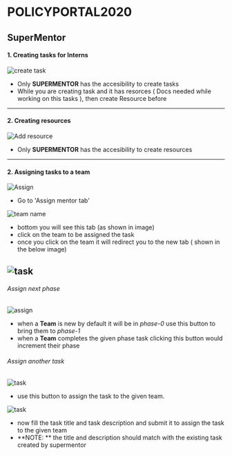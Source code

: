 # POLICYPORTAL2020

## SuperMentor
#### 1. Creating tasks for Interns 

![create task](https://github.com/jhabarsinghbhati/policyportal2020/blob/master/task_create.png?raw=true)

* Only **SUPERMENTOR** has the accesibility to create tasks
* While you are creating task and it has resorces ( Docs needed while working on this tasks ), then create Resource before 

---

#### 2. Creating resources

![Add resource](https://github.com/jhabarsinghbhati/policyportal2020/blob/master/add_resource.png?raw=true)

* Only **SUPERMENTOR** has the accesibility to create resources

---

#### 2. Assigning tasks to a team
![Assign](https://github.com/jhabarsinghbhati/policyportal2020/blob/master/assign.png?raw=true)

* Go to 'Assign mentor tab'

![team name](https://github.com/jhabarsinghbhati/policyportal2020/blob/master/team_name.png?raw=true)
* bottom you will see this tab (as shown in image)
* click on the team to be assigned the task
* once you click on the team it will redirect you to the new tab ( shown in the below image)

![task](https://github.com/jhabarsinghbhati/policyportal2020/blob/master/assign_taks.png?raw=true)
---
###### Assign next phase
![assign](https://github.com/jhabarsinghbhati/policyportal2020/blob/master/Selectionshot_2020-08-12_17:30:04.png?raw=true)
* when a **Team** is new by default it will be in *phase-0* use this button to bring them to *phase-1*
* when a **Team** completes the given phase task clicking this button would increment their phase

###### Assign another task
![task](https://github.com/jhabarsinghbhati/policyportal2020/blob/master/Selectionshot_2020-08-12_17:30:20.png?raw=true)
* use this button to assign the task to the given team.

![task](https://github.com/jhabarsinghbhati/policyportal2020/blob/master/Selectionshot_2020-08-12_16:42:58.png?raw=true)
* now fill the task title and task description and submit it to assign the task to the given team
* **NOTE: ** the title and description should match with the existing task created by supermentor
